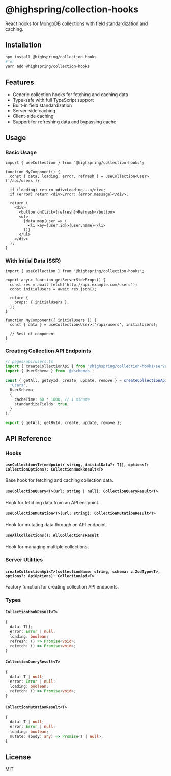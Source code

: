 # @highspring/collection-hooks

React hooks for MongoDB collections with field standardization and caching.

## Installation

```bash
npm install @highspring/collection-hooks
# or
yarn add @highspring/collection-hooks
```

## Features

- Generic collection hooks for fetching and caching data
- Type-safe with full TypeScript support
- Built-in field standardization
- Server-side caching
- Client-side caching
- Support for refreshing data and bypassing cache

## Usage

### Basic Usage

```tsx
import { useCollection } from '@highspring/collection-hooks';

function MyComponent() {
  const { data, loading, error, refresh } = useCollection<User>('/api/users');
  
  if (loading) return <div>Loading...</div>;
  if (error) return <div>Error: {error.message}</div>;
  
  return (
    <div>
      <button onClick={refresh}>Refresh</button>
      <ul>
        {data.map(user => (
          <li key={user.id}>{user.name}</li>
        ))}
      </ul>
    </div>
  );
}
```

### With Initial Data (SSR)

```tsx
import { useCollection } from '@highspring/collection-hooks';

export async function getServerSideProps() {
  const res = await fetch('http://api.example.com/users');
  const initialUsers = await res.json();
  
  return {
    props: { initialUsers },
  };
}

function MyComponent({ initialUsers }) {
  const { data } = useCollection<User>('/api/users', initialUsers);
  
  // Rest of component
}
```

### Creating Collection API Endpoints

```typescript
// pages/api/users.ts
import { createCollectionApi } from '@highspring/collection-hooks/server';
import { UserSchema } from '@/schemas';

const { getAll, getById, create, update, remove } = createCollectionApi(
  'users',
  UserSchema,
  {
    cacheTime: 60 * 1000, // 1 minute
    standardizeFields: true,
  }
);

export { getAll, getById, create, update, remove };
```

## API Reference

### Hooks

#### `useCollection<T>(endpoint: string, initialData?: T[], options?: CollectionOptions): CollectionHookResult<T>`

Base hook for fetching and caching collection data.

#### `useCollectionQuery<T>(url: string | null): CollectionQueryResult<T>`

Hook for fetching data from an API endpoint.

#### `useCollectionMutation<T>(url: string): CollectionMutationResult<T>`

Hook for mutating data through an API endpoint.

#### `useAllCollections(): AllCollectionsResult`

Hook for managing multiple collections.

### Server Utilities

#### `createCollectionApi<T>(collectionName: string, schema: z.ZodType<T>, options?: ApiOptions): CollectionApi<T>`

Factory function for creating collection API endpoints.

### Types

#### `CollectionHookResult<T>`

```typescript
{
  data: T[];
  error: Error | null;
  loading: boolean;
  refresh: () => Promise<void>;
  refetch: () => Promise<void>;
}
```

#### `CollectionQueryResult<T>`

```typescript
{
  data: T | null;
  error: Error | null;
  loading: boolean;
  refetch: () => Promise<void>;
}
```

#### `CollectionMutationResult<T>`

```typescript
{
  data: T | null;
  error: Error | null;
  loading: boolean;
  mutate: (body: any) => Promise<T | null>;
}
```

## License

MIT
